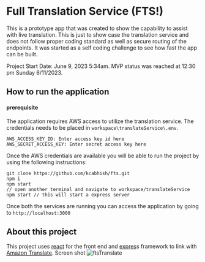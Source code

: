 # Full Translation Service (FTS!)

This is a prototype app that was created to show the capability to assist with live translation. 
This is just to show case the translation service and does not follow proper coding standard as well as secure routing of the endpoints.
It was started as a self coding challenge to see how fast the app can be built.

Project Start Date: June 9, 2023 5:34am.
MVP status was reached at 12:30 pm Sunday 6/11/2023.

## How to run the application
#### prerequisite
The application requires AWS access to utilize the translation service. The credentials needs to be placed in ```workspace\translateService\.env```.
```
AWS_ACCESS_KEY_ID: Enter access key id here
AWS_SECRET_ACCESS_KEY: Enter secret access key here
```
Once the AWS credentials are available you will be able to run the project by using the following instructions:
```
git clone https://github.com/kcabhish/fts.git
npm i
npm start
// open another terminal and navigate to workspace/translateService
npm start // this will start a express server
```
Once both the services are running you can access the application by going to ```http://localhost:3000```

## About this project

This project uses [react](https://react.dev/) for the front end and [expres](https://expressjs.com/)s framework to link with [Amazon Translate](https://docs.aws.amazon.com/translate/latest/dg/what-is.html).
Screen shot
![ftsTranslate](https://github.com/kcabhish/fts/assets/6719125/77b930d8-ccce-491a-a97a-b2d7f9a490e1)
